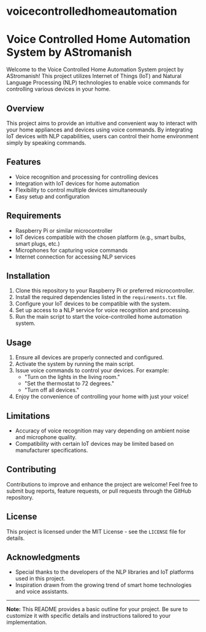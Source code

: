 # voicecontrolledhomeautomation 
# Voice Controlled Home Automation System by AStromanish

Welcome to the Voice Controlled Home Automation System project by AStromanish! This project utilizes Internet of Things (IoT) and Natural Language Processing (NLP) technologies to enable voice commands for controlling various devices in your home.

## Overview

This project aims to provide an intuitive and convenient way to interact with your home appliances and devices using voice commands. By integrating IoT devices with NLP capabilities, users can control their home environment simply by speaking commands.

## Features

- Voice recognition and processing for controlling devices
- Integration with IoT devices for home automation
- Flexibility to control multiple devices simultaneously
- Easy setup and configuration

## Requirements

- Raspberry Pi or similar microcontroller
- IoT devices compatible with the chosen platform (e.g., smart bulbs, smart plugs, etc.)
- Microphones for capturing voice commands
- Internet connection for accessing NLP services

## Installation

1. Clone this repository to your Raspberry Pi or preferred microcontroller.
2. Install the required dependencies listed in the `requirements.txt` file.
3. Configure your IoT devices to be compatible with the system.
4. Set up access to a NLP service for voice recognition and processing.
5. Run the main script to start the voice-controlled home automation system.

## Usage

1. Ensure all devices are properly connected and configured.
2. Activate the system by running the main script.
3. Issue voice commands to control your devices. For example:
   - "Turn on the lights in the living room."
   - "Set the thermostat to 72 degrees."
   - "Turn off all devices."
4. Enjoy the convenience of controlling your home with just your voice!

## Limitations

- Accuracy of voice recognition may vary depending on ambient noise and microphone quality.
- Compatibility with certain IoT devices may be limited based on manufacturer specifications.

## Contributing

Contributions to improve and enhance the project are welcome! Feel free to submit bug reports, feature requests, or pull requests through the GitHub repository.

## License

This project is licensed under the MIT License - see the `LICENSE` file for details.

## Acknowledgments

- Special thanks to the developers of the NLP libraries and IoT platforms used in this project.
- Inspiration drawn from the growing trend of smart home technologies and voice assistants.

---
**Note:** This README provides a basic outline for your project. Be sure to customize it with specific details and instructions tailored to your implementation.

